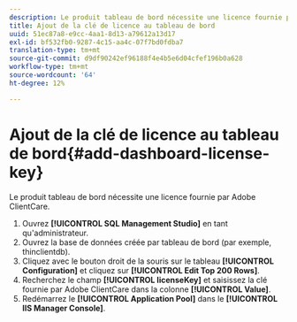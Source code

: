 ```yaml
---
description: Le produit tableau de bord nécessite une licence fournie par Adobe ClientCare.
title: Ajout de la clé de licence au tableau de bord
uuid: 51ec87a8-e9cc-4aa1-8d13-a79612a13d17
exl-id: bf532fb0-9287-4c15-aa4c-07f7bd0fdba7
translation-type: tm+mt
source-git-commit: d9df90242ef96188f4e4b5e6d04cfef196b0a628
workflow-type: tm+mt
source-wordcount: '64'
ht-degree: 12%

---
```


# Ajout de la clé de licence au tableau de bord{#add-dashboard-license-key}

Le produit tableau de bord nécessite une licence fournie par Adobe ClientCare.

1. Ouvrez **[!UICONTROL SQL Management Studio]** en tant qu&#39;administrateur.
1. Ouvrez la base de données créée par tableau de bord (par exemple, thinclientdb).
1. Cliquez avec le bouton droit de la souris sur le tableau **[!UICONTROL Configuration]** et cliquez sur **[!UICONTROL Edit Top 200 Rows]**.
1. Recherchez le champ **[!UICONTROL licenseKey]** et saisissez la clé fournie par Adobe ClientCare dans la colonne **[!UICONTROL Value]**.
1. Redémarrez le **[!UICONTROL Application Pool]** dans le **[!UICONTROL IIS Manager Console]**.
